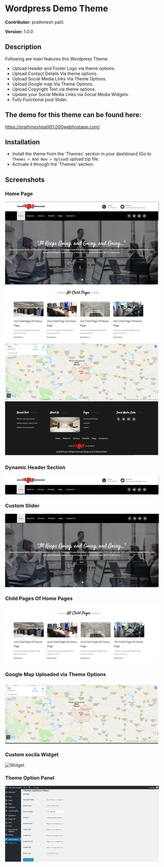 Wordpress Demo Theme
=======
**Contributor:** prathmesh patil.

**Version:** 1.0.0 

## Description ##
  Following are main features this Wordpress Theme:

  *  Upload Header and Footer Logo via theme options.
  *  Upload Contact Details Via theme options.
  *  Upload Social Media Links Via Theme Options.
  *  Upload Google map Via Theme Options.
  *  Upload Copyright Text via theme options.
  *  Update your Social Media Links via Social Media Widgets.
  *  Fully Functional post Slider.



## The demo for this theme can be found here: ##
 https://prathmeshpatil01.000webhostapp.com/

## Installation ##

* Install the theme from the 'Themes' section in your dashboard (Go to `Themes > Add New > Upload`) upload zip file.
* Activate it through the 'Themes' section.


## Screenshots ##

### Home Page

![Home Page](assets/img/home.png)

### Dynamic Header Section

![Dynamic Header Section](assets/img/header.png)

### Custom Slider

![Custom Slider](assets/img/slider.png)

### Child Pages Of Home Pages

![Child Pages](assets/img/child.png)

### Google Map Uploaded via Theme Options

![Google Map](assets/img/map.png)

### Custom socila Widget

![Widget](assets/img/widget.png)

### Theme Option Panel

![Theme Option Panel](assets/img/themeoptions.png)
